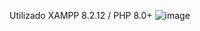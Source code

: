 Utilizado XAMPP 8.2.12 / PHP 8.0+
![image](https://github.com/user-attachments/assets/4fe201a8-0628-47f9-8fd2-33fddf112f60)

